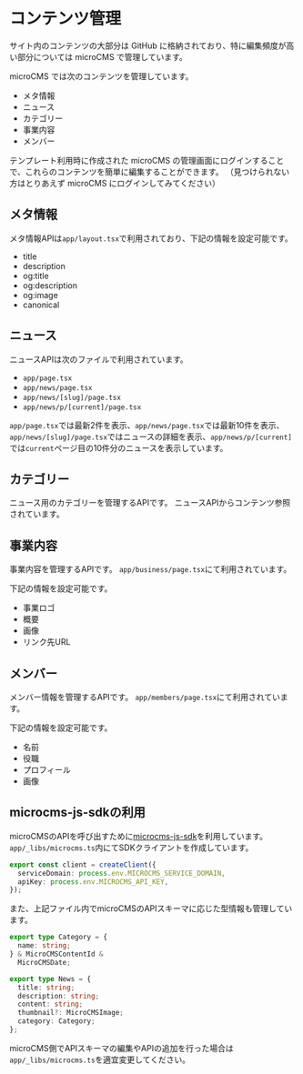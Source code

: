# コンテンツ管理

サイト内のコンテンツの大部分は GitHub に格納されており、特に編集頻度が高い部分については microCMS で管理しています。

microCMS では次のコンテンツを管理しています。

- メタ情報
- ニュース
- カテゴリー
- 事業内容
- メンバー

テンプレート利用時に作成された microCMS の管理画面にログインすることで、これらのコンテンツを簡単に編集することができます。
（見つけられない方はとりあえず microCMS にログインしてみてください）

## メタ情報
メタ情報APIは`app/layout.tsx`で利用されており、下記の情報を設定可能です。
- title
- description
- og:title
- og:description
- og:image
- canonical

## ニュース
ニュースAPIは次のファイルで利用されています。
- `app/page.tsx`
- `app/news/page.tsx`
- `app/news/[slug]/page.tsx`
- `app/news/p/[current]/page.tsx`
  
`app/page.tsx`では最新2件を表示、`app/news/page.tsx`では最新10件を表示、`app/news/[slug]/page.tsx`ではニュースの詳細を表示、`app/news/p/[current]`では`current`ページ目の10件分のニュースを表示しています。

## カテゴリー
ニュース用のカテゴリーを管理するAPIです。
ニュースAPIからコンテンツ参照されています。

## 事業内容
事業内容を管理するAPIです。
`app/business/page.tsx`にて利用されています。

下記の情報を設定可能です。
- 事業ロゴ
- 概要
- 画像
- リンク先URL

## メンバー
メンバー情報を管理するAPIです。
`app/members/page.tsx`にて利用されています。

下記の情報を設定可能です。
- 名前
- 役職
- プロフィール
- 画像

## microcms-js-sdkの利用
microCMSのAPIを呼び出すために[microcms-js-sdk](https://www.npmjs.com/package/microcms-js-sdk)を利用しています。
`app/_libs/microcms.ts`内にてSDKクライアントを作成しています。

```typescript
export const client = createClient({
  serviceDomain: process.env.MICROCMS_SERVICE_DOMAIN,
  apiKey: process.env.MICROCMS_API_KEY,
});
```

また、上記ファイル内でmicroCMSのAPIスキーマに応じた型情報も管理しています。
```typescript
export type Category = {
  name: string;
} & MicroCMSContentId &
  MicroCMSDate;

export type News = {
  title: string;
  description: string;
  content: string;
  thumbnail?: MicroCMSImage;
  category: Category;
};
```

microCMS側でAPIスキーマの編集やAPIの追加を行った場合は`app/_libs/microcms.ts`を適宜変更してください。
